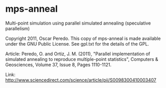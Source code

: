 # mps-anneal
Multi-point simulation using parallel simulated annealing (speculative parallelism)

Copyright 2011, Oscar Peredo.  This copy of mps-anneal is made
available under the GNU Public License.  See gpl.txt for
the details of the GPL.

Article: Peredo, O. and Ortiz, J. M. (2011), "Parallel implementation of simulated annealing to reproduce multiple-point statistics", 
Computers & Geosciences, Volume 37, Issue 8, Pages 1110-1121.

Link: http://www.sciencedirect.com/science/article/pii/S0098300410003407
